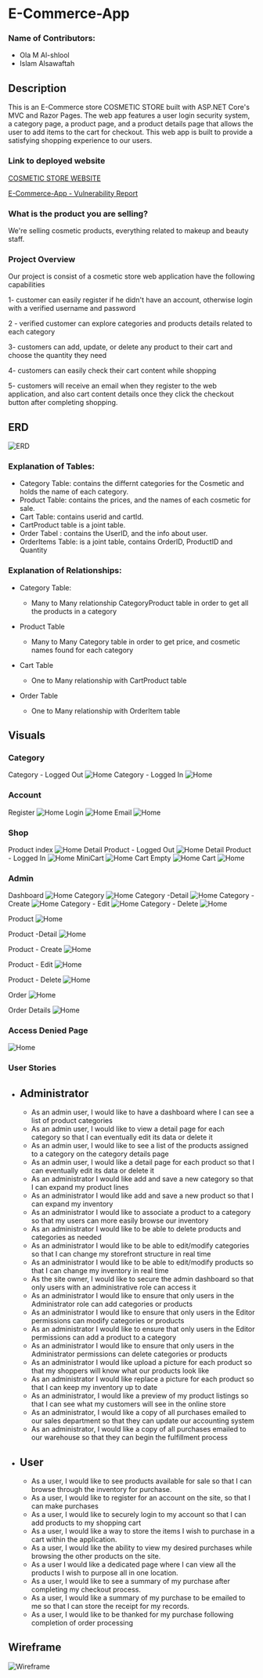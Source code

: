 # E-Commerce-App

### Name of Contributors:

- Ola M Al-shlool 
- Islam Alsawaftah
## Description
This is an E-Commerce store COSMETIC STORE built with ASP.NET Core's MVC and Razor Pages. The web app features a user 
login security system, a category page, a product page, and a product details page that allows the user to add items to the 
cart for checkout. This web app is built to provide a satisfying shopping experience to our users.


### Link to deployed website
[COSMETIC STORE WEBSITE](https://cosmetic-storeapp.azurewebsites.net/Category/Index)

[E-Commerce-App - Vulnerability Report ](Vulnerability.md)

### What is the product you are selling? 

We're selling cosmetic products, everything related to makeup and beauty staff. 

### Project Overview 

Our project is consist of a cosmetic store web application have the following capabilities

1- customer can easily register if he didn't have an account, otherwise login with a verified username and password

2 - verified customer can explore categories and products details related to each category 

3- customers can add, update, or delete any product to their cart and choose the quantity they need

4- customers can easily check their cart content while shopping

5- customers will receive an email when they register to the web application, and also cart content details once they click the checkout button after completing shopping.

## ERD 
![ERD](Cosmetic-Store/Cosmetic-Store/wwwroot/images/ERD.png)
### Explanation of Tables:
- Category Table: contains the differnt categories for the Cosmetic and holds the name of each category.
- Product Table: contains the prices, and the names of each cosmetic for sale.
- Cart Table: contains userid and cartId. 
- CartProduct table is a joint table.
- Order Tabel : contains the UserID, and the info about user.
- OrderItems Table: is a joint table, contains OrderID, ProductID and Quantity

### Explanation of Relationships:
- Category Table:
    
    - Many to Many relationship CategoryProduct table in order to get all the products in a category

- Product Table
    - Many to Many Category table in order to get price, and cosmetic names found for each category
    
- Cart Table
  -  One to Many relationship with CartProduct table
-  Order Table
   -  One to Many relationship with OrderItem table

## Visuals
### Category 
Category - Logged Out
![Home](Cosmetic-Store/Cosmetic-Store/wwwroot/Visuals/Home-LoggedOut.png)
Category - Logged In
![Home](Cosmetic-Store/Cosmetic-Store/wwwroot/Visuals/Home-LoggedIn.png)
### Account
Register 
![Home](Cosmetic-Store/Cosmetic-Store/wwwroot/Visuals/Register.png)
Login
![Home](Cosmetic-Store/Cosmetic-Store/wwwroot/Visuals/Login.png)
Email
![Home](Cosmetic-Store/Cosmetic-Store/wwwroot/Visuals/email.png)
### Shop
Product index 
![Home](Cosmetic-Store/Cosmetic-Store/wwwroot/Visuals/Product.png)
Detail Product - Logged Out
![Home](Cosmetic-Store/Cosmetic-Store/wwwroot/Visuals/Product-LoggedOut.png)
Detail Product - Logged In
![Home](Cosmetic-Store/Cosmetic-Store/wwwroot/Visuals/Product-LoggedIn.png)
MiniCart
![Home](Cosmetic-Store/Cosmetic-Store/wwwroot/Visuals/MiniCart.png)
Cart Empty
![Home](Cosmetic-Store/Cosmetic-Store/wwwroot/Visuals/CartEmpty.png)
Cart 
![Home](Cosmetic-Store/Cosmetic-Store/wwwroot/Visuals/Cart.png)

### Admin
Dashboard
![Home](Cosmetic-Store/Cosmetic-Store/wwwroot/Visuals/Dashboard.png)
Category
![Home](Cosmetic-Store/Cosmetic-Store/wwwroot/Visuals/Category.png)
Category -Detail
![Home](Cosmetic-Store/Cosmetic-Store/wwwroot/Visuals/Category-Detail.png)
Category - Create
![Home](Cosmetic-Store/Cosmetic-Store/wwwroot/Visuals/Category-Create.png)
Category - Edit
![Home](Cosmetic-Store/Cosmetic-Store/wwwroot/Visuals/Category-Edit.png)
Category - Delete
![Home](Cosmetic-Store/Cosmetic-Store/wwwroot/Visuals/Category-Delete.png)

Product
![Home](Cosmetic-Store/Cosmetic-Store/wwwroot/Visuals/ProductAdmin.png)

Product -Detail
![Home](Cosmetic-Store/Cosmetic-Store/wwwroot/Visuals/ProductAdminDetail.png)

Product - Create
![Home](Cosmetic-Store/Cosmetic-Store/wwwroot/Visuals/ProductAdminCreate.png)

Product - Edit
![Home](Cosmetic-Store/Cosmetic-Store/wwwroot/Visuals/ProductAdminEdit.png)

Product - Delete
![Home](Cosmetic-Store/Cosmetic-Store/wwwroot/Visuals/ProductAdminDelete.png)

Order
![Home](Cosmetic-Store/Cosmetic-Store/wwwroot/Visuals/Order.png)

Order Details
![Home](Cosmetic-Store/Cosmetic-Store/wwwroot/Visuals/OrderDetail.png)

### Access Denied Page
![Home](Cosmetic-Store/Cosmetic-Store/wwwroot/Visuals/AccessDenied.png)


### User Stories

- ## Administrator
  - As an admin user, I would like to have a dashboard where I can see a list of product categories
  - As an admin user, I would like to view a detail page for each category so that I can eventually edit its data or delete it
  - As an admin user, I would like to see a list of the products assigned to a category on the category details page
  - As an admin user, I would like a detail page for each product so that I can eventually edit its data or delete it
  - As an administrator I would like add and save a new category so that I can expand my product lines
  - As an administrator I would like add and save a new product so that I can expand my inventory
  - As an administrator I would like to associate a product to a category so that my users can more easily browse our inventory
  - As an administrator I would like to be able to delete products and categories as needed
  - As an administrator I would like to be able to edit/modify categories so that I can change my storefront structure in real time
  - As an administrator I would like to be able to edit/modify products so that I can change my inventory in real time
  - As the site owner, I would like to secure the admin dashboard so that only users with an administrative role can access it
  - As an administrator I would like to ensure that only users in the Administrator role can add categories or products
  - As an administrator I would like to ensure that only users in the Editor permissions can modify categories or products
  - As an administrator I would like to ensure that only users in the Editor permissions can add a product to a category
  - As an administrator I would like to ensure that only users in the Administrator permissions can delete categories or products
  - As an administrator I would like upload a picture for each product so that my shoppers will know what our products look like
  - As an administrator I would like replace a picture for each product so that I can keep my inventory up to date
  - As an administrator, I would like a preview of my product listings so that I can see what my customers will see in the online store
  - As an administrator, I would like a copy of all purchases emailed to our sales department so that they can update our accounting system
  - As an administrator, I would like a copy of all purchases emailed to our warehouse so that they can begin the fulfillment process

- ## User

  - As a user, I would like to see products available for sale so that I can browse through the inventory for purchase.
  - As a user, I would like to register for an account on the site, so that I can make purchases
  - As a user, I would like to securely login to my account so that I can add products to my shopping cart
  - As a user, I would like a way to store the items I wish to purchase in a cart within the application.
  - As a user, I would like the ability to view my desired purchases while browsing the other products on the site.
  - As a user I would like a dedicated page where I can view all the products I wish to purpose all in one location.
  - As a user, I would like to see a summary of my purchase after completing my checkout process.
  - As a user, I would like a summary of my purchase to be emailed to me so that I can store the receipt for my records.
  - As a user, I would like to be thanked for my purchase following completion of order processing

## Wireframe 
![Wireframe](Cosmetic-Store/Cosmetic-Store/wwwroot/images/Wireframe.PNG)


